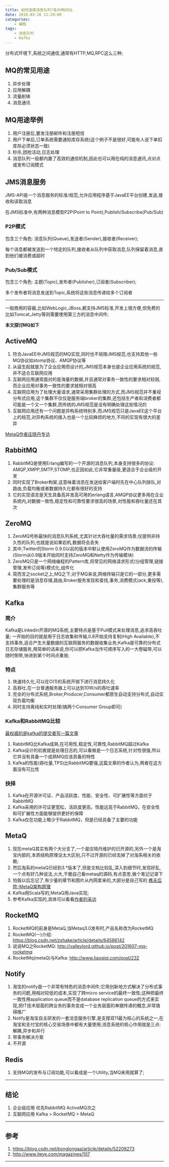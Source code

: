 ```yaml
---
title: 如何选择消息队列?各大MQ对比
date: 2018-03-26 11:29:09
categories: 
	- 编程
tags: 
	- 消息队列
	- Kafka
---
```



分布式环境下,系统之间通信,通常有HTTP,MQ,RPC这么三种;

## MQ的常见用途

1. 异步处理
1. 应用解耦
1. 流量削锋
1. 消息通讯

## MQ用途举例

1. 用户注册后,要发注册邮件和注册短信
1. 用户下单后,订单系统需要通知库存系统(这个例子不是很好,可能有人说下单扣库存必须状态一致) 
1. 秒杀,团抢活动,日志处理
1. 消息队列一般都内置了高效的通信机制,因此也可以用在纯的消息通讯,点对点或发布订阅模式

## JMS消息服务

JMS-API是一个消息服务的标准/规范,允许应用程序基于JavaEE平台创建,发送,接收和读取消息

在JMS标准中,有两种消息模型P2P(Point to Point),Publish/Subscribe(Pub/Sub)

### P2P模式

包含三个角色: 消息队列(Queue),发送者(Sender),接收者(Receiver);

每个消息都被发送到一个特定的队列,接收者从队列中获取消息,队列保留着消息,直到他们被消费或超时

### Pub/Sub模式

包含三个角色: 主题(Topic),发布者(Publisher),订阅者(Subscriber); 

多个发布者将消息发送到Topic,系统将这些消息传递给多个订阅者


---

一般商用的容器,比如WebLogic,JBoss,都支持JMS标准,开发上很方便,但免费的比如Tomcat,Jetty等则需要使用第三方的消息中间件;

**本文探讨MQ如下**

## ActiveMQ

1. 符合JavaEE中JMS规范的MQ实现,同时也不局限JMS规范,也支持其他一些MQ协议如stomp协议、AMQP协议等
1. 从诞生起就是为了企业应用而设计的,JMS规范本身也是企业应用系统的规范,并不适合互联网应用
1. 互联网应用通常面对的是海量的数据,并且通常对事务一致性的要求相对较弱,而企业应用对事务一致性的要求就相对很高
1. 互联网应用为了处理大量请求,通常采用集群处理的方式,而JMS规范并不重视分布式应用,这个集群不仅仅是服务端broker的集群,还包括生产者和消费者都可能是一个又一个集群,而传统的JMS规范是没有明确处理这些情况的
1. 互联网应用还有一个问题是异构系统特别多,而JMS规范只是JavaEE这个平台上的规范,对异构系统的接入也是一个比较麻烦的地方,不同的实现有很大的差异

[MetaQ作者庄晓丹专访](http://www.iteye.com/magazines/107)

## RabbitMQ

1. RabbitMQ是使用Erlang编写的一个开源的消息队列,本身支持很多的协议: AMQP,XMPP,SMTP,STOMP,也正因如此,它非常重量级,更适合于企业级的开发
2. 同时实现了Broker构架,这意味着消息在发送给客户端时先在中心队列排队,对路由,负载均衡或者数据持久化都有很好的支持
3. 它的实现语言是天生具备高并发高可用的erlang语言,AMQP协议更多用在企业系统内,对数据一致性,稳定性和可靠性要求很高的场景,对性能和吞吐量还在其次

## ZeroMQ

1. ZeroMQ号称最快的消息队列系统,尤其针对大吞吐量的需求场景;仅提供非持久性的队列,也就是说如果宕机,数据将会丢失
2. 其中,Twitter的Storm 0.9.0以前的版本中默认使用ZeroMQ作为数据流的传输(Storm从0.9版本开始同时支持ZeroMQ和Netty作为传输模块)
3. ZeroMQ只是一个网络编程的Pattern库,将常见的网络请求形式(分组管理,链接管理,发布订阅等)模式化,组件化
4. 简而言之socket之上,MQ之下;对于MQ来说,网络传输只是它的一部分,更多需要处理的是消息存储,路由,Broker服务发现和查找,事务,消费模式(ack,重投等),集群服务等

## Kafka

### 简介

Kafka是Linkedin开源的MQ系统,主要特点是基于Pull模式来处理消息,追求高吞吐量; 一开始的目的就是用于日志收集和传输,0.8开始支持复制(High Available),不支持事务,适合产生大量数据的互联网服务的数据收集业务;Kafka是可靠的分布式日志存储服务,用简单的话来说,你可以把Kafka当作可顺序写入的一大卷磁带,可以随时倒带,快进到某个时间点重放;

### 特点

1. 快速持久化,可以在O(1)的系统开销下进行消息持久化
1. 高吞吐,在一台普通服务器上可以达到10W/s的吞吐速率
1. 完全的分布式系统,Broker,Producer,Consumer都原生自动支持分布式,自动实现负载均衡
1. 同时支持离线和实时处理(搞两个Consumer Group即可)

### Kafka和RabbitMQ比较

[最权威的是kafka的提交者写一篇文章](http://www.quora.com/What-are-the-differences-between-Apache-Kafka-and-RabbitMQ)

1. RabbitMQ比Kafka成熟,在可用性,稳定性,可靠性,RabbitMQ超过Kafka
1. Kafka设计的初衷就是处理日志的,可以看做是一个日志系统,针对性很强,所以它并没有具备一个成熟MQ应该具备的特性
1. Kafka的性能(吞吐量,TPS)比RabbitMQ要强,这篇文章的作者认为,两者在这方面没有可比性

### 抉择

1. Kafka在开源许可证、产品活跃度、性能、安全性、可扩展性等方面优于RabbitMQ
1. Kafka采用的许可证更宽松，活跃度更高，性能远高于RabbitMQ，在安全性和可扩展性方面能够提供更好的保障
1. Kafka仅在功能上略少于RabbitMQ，但是已经具备了主要的功能

## MetaQ

1. 现在metaQ其实有两个大分支了,一个是庄晓丹维护的已开源的,另外一个是淘宝内部的,本质结构原理没太大区别,只不过开源的已经去掉了对淘系相关的依赖;
2. 然后淘系的metaQ已经到3.*版本了,但是文档比较乱,深入到细节时,发现好乱,一个点有好几种说法,火大,干脆自己看metaq的源码,有点意思,做个笔记记录下
3. 怕我以后忘记了,有少量的章节和图片从内网拿来的,大部分是自己写的 [樵夫后院-MetaQ架构原理](http://jameswxx.iteye.com/blog/2034111)
4. Kafka用Scala写的,MetaQ用Java实现;
5. 参考Kafka实现的,具体可以看看[作者的采访](http://www.iteye.com/magazines/107) 

## RocketMQ

1. RocketMQ的前身是MetaQ,当Metaq3.0发布时,产品名称改为RocketMQ
2. RocketMQ(一)介绍: https://blog.csdn.net/zshake/article/details/64586142
3. 说说MQ之RocketMQ: http://valleylord.github.io/post/201607-mq-rocketmq
4. RocketMq(metaQ)与Kafka: http://www.liaoqiqi.com/post/232

## Notify

1. 淘宝的notify是一个非常有特色的消息中间件;它用创新地方式解决了分布式事务的问题,用相对较低的成本,实现了跨micro service的最终一致性;这种把最终一致性用application queue而不是database replication queue的方式来实现,把IT技术层面的跨业务的事务变成一个业务层面的单据传递的概念,非常值得推广
2. Notify是淘宝自主研发的一套消息服务引擎,是支撑双11最为核心的系统之一,在淘宝和支付宝的核心交易场景中都有大量使用;消息系统的核心作用就是三点:解耦,异步和并行
3. 带事务解决方案
4. 不开源

## Redis

1. 支持MQ的发布与订阅功能,可以看成是一个Utility,当MQ来用就算了;

---

## 结论

1. 	企业级应用 优先RabbitMQ ActiveMQ次之
2. 	互联网应用 Kafka > RocketMQ > MetaQ

---

## 参考

1. 	 https://blog.csdn.net/konglongaa/article/details/52208273
2. 	 http://www.iteye.com/magazines/107

---